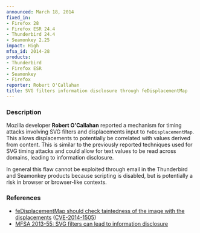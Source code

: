 ```yaml
---
announced: March 18, 2014
fixed_in:
- Firefox 28
- Firefox ESR 24.4
- Thunderbird 24.4
- Seamonkey 2.25
impact: High
mfsa_id: 2014-28
products:
- Thunderbird
- Firefox ESR
- Seamonkey
- Firefox
reporter: Robert O'Callahan
title: SVG filters information disclosure through feDisplacementMap
---
```


<h3>Description</h3>

<p>Mozilla developer <strong>Robert O'Callahan</strong> reported a mechanism for
timing attacks involving SVG filters and displacements input to
<code>feDisplacementMap</code>. This allows displacements to potentially be
correlated with values derived from content. This is similar to the previously
reported techniques used for SVG timing attacks and could allow for text values
to be read across domains, leading to information disclosure.
</p>

<p class="note">In general this flaw cannot be exploited through email in the
Thunderbird and Seamonkey products because scripting is disabled, but is
potentially a risk in browser or browser-like contexts.</p>

<h3>References</h3>

<ul>
  <li><a href="https://bugzilla.mozilla.org/show_bug.cgi?id=941887">
        feDisplacementMap should check taintedness of the image with the
displacements</a> (<a href="http://cve.mitre.org/cgi-bin/cvename.cgi?name=CVE-2014-1505" class="ex-ref">CVE-2014-1505</a>)</li>
   <li><a href="https://www.mozilla.org/security/announce/2013/mfsa2013-55.html">MFSA
2013-55: SVG filters can lead to information disclosure</a></li>
</ul>



